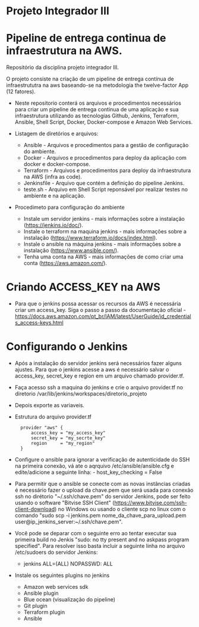 # Projeto Integrador III
# Pipeline de entrega continua de infraestrutura na AWS.
Repositório da disciplina projeto integrador III.

O projeto consiste na criação de um pipeline de entrega contínua de infraestrututra na aws baseando-se na metodologia the twelve-factor App (12 fatores).

- Neste repositorio conterá os arquivos e procedimentos necessários para criar um pipeline de entrega continua de uma aplicação e sua infraestrutura utilizando as tecnologias Github, Jenkins, Terraform, Ansible, Shell Script, Docker, Docker-compose e Amazon Web Services.

- Listagem de diretórios e arquivos:
		
	- Ansible - Arquivos e procedimentos para a gestão de configuração do ambiente.
	- Docker - Arquivos e procedimentos para deploy da aplicação com docker e docker-compose.
	- Terraform - Arquivos e procedimentos para deploy da infraestrutura na AWS (infra as code).
  	- Jenkinsfile - Arquivo que contém a definição do pipeline Jenkins.
	- teste.sh - Arquivo em Shell Script reponsável por realizar testes no ambiente e na aplicação.

- Procedimeto para configuração do ambiente
	
	- Instale um servidor jenkins - mais informações sobre a instalação (https://jenkins.io/doc/).
	- Instale o terraform na maquina jenkins - mais informações sobre a instalação (https://www.terraform.io/docs/index.html).
	- Instale o ansible na máquina jenkins - mais informações sobre a instalação (https://www.ansible.com/).
	- Tenha uma conta na AWS - mais informações de como criar uma conta (https://aws.amazon.com/).
	
# Criando ACCESS_KEY na AWS
- Para que o jenkins possa acessar os recursos da AWS é necessária criar um access_key.
Siga o passo a passo da documentação oficial - https://docs.aws.amazon.com/pt_br/IAM/latest/UserGuide/id_credentials_access-keys.html

# Configurando o Jenkins
- Após a instalação do servidor jenkins será necessários fazer alguns ajustes. Para que o jenkins acesse a aws é necessário salvar o access_key, secret_key e region em um arquivo chamado provider.tf.
- Faça acesso ssh a maquina do jenkins e crie o arquivo provider.tf no diretorio /var/lib/jenkins/workspaces/diretorio_projeto
- Depois exporte as variaveis.

- Estrutura do arquivo provider.tf

		provider "aws" {
  			access_key = "my_access_key"
  			secret_key = "my_secrte_key"
  			region     = "my_region"
		}

- Configure o ansible para ignorar a verificação de autenticidade do SSH na primeira conexão, vá ate o aqrquivo /etc/ansible/ansible.cfg e edite/adicione a seguinte linha: - host_key_checking = False
- Para permitir que o ansible se conecte com as novas instâncias criadas é necessário fazer o upload da chave.pem que será usada para conexão ssh no dirétorio "\~/.ssh/chave.pem" do servidor Jenkins, pode ser feito usando o software "Bitvise SSH Client" (https://www.bitvise.com/ssh-client-download) no Windows ou usando o cliente scp no linux com o comando "sudo scp -i jenkins.pem nome_da_chave_para_upload.pem user@ip_jenkins_server:\~/.ssh/chave.pem".
- Você pode se deparar com o seguinte erro ao tentar executar sua primeira build no Jenkis "sudo: no tty present and no askpass program specified". Para resolver isso basta incluir a seguinte linha no arquivo /etc/sudoers do servidor Jenkins:
	- jenkins ALL=(ALL) NOPASSWD: ALL
	
- Instale os seguintes plugins no jenkins
	- Amazon web services sdk
	- Ansible plugin
	- Blue ocean (visualização do pipeline)
	- Git plugin
	- Terraform plugin
	- Ansible	
